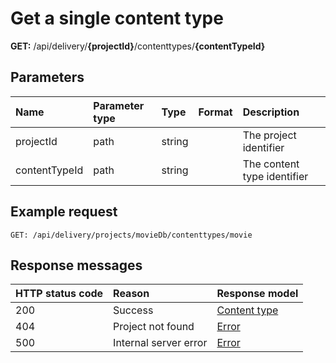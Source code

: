 # Get a single content type

**GET:** /api/delivery/**{projectId}**/contenttypes/**{contentTypeId}**

## Parameters

| Name | Parameter type | Type | Format | Description |
|:-|:-|:-|:-|:-|
| projectId | path | string | | The project identifier |
| contentTypeId | path | string | | The content type identifier |

## Example request

```http
GET: /api/delivery/projects/movieDb/contenttypes/movie
```

## Response messages

| HTTP status code | Reason | Response model |
|:-|:-|:-|
| 200 | Success | [Content type](./model/content-type.md) |
| 404 | Project not found | [Error](./errors.md) |
| 500 | Internal server error | [Error](./errors.md) |
